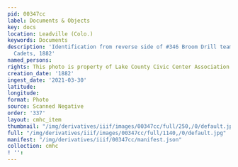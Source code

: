 ```yaml
---
pid: 00347cc
label: Documents & Objects
key: docs
location: Leadville (Colo.)
keywords: Documents
description: 'Identification from reverse side of #346 Broom Drill team, St. George''s
  Cadets, 1882'
named_persons: 
rights: This photo is property of Lake County Civic Center Association.
creation_date: '1882'
ingest_date: '2021-03-30'
latitude: 
longitude: 
format: Photo
source: Scanned Negative
order: '337'
layout: cmhc_item
thumbnail: "/img/derivatives/iiif/images/00347cc/full/250,/0/default.jpg"
full: "/img/derivatives/iiif/images/00347cc/full/1140,/0/default.jpg"
manifest: "/img/derivatives/iiif/00347cc/manifest.json"
collection: cmhc
! '': 
---
```


